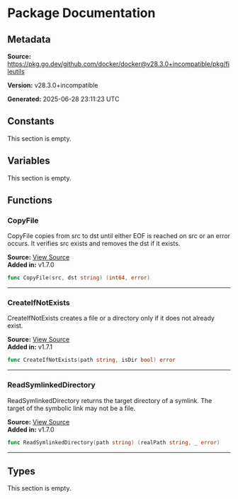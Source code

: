 # Package Documentation

## Metadata

**Source:** https://pkg.go.dev/github.com/docker/docker@v28.3.0+incompatible/pkg/fileutils

**Version:** v28.3.0+incompatible

**Generated:** 2025-06-28 23:11:23 UTC

## Constants

This section is empty.

## Variables

This section is empty.

## Functions

### CopyFile

CopyFile copies from src to dst until either EOF is reached
on src or an error occurs. It verifies src exists and removes
the dst if it exists.

**Source:** [View Source](https://github.com/docker/docker/blob/v28.3.0/pkg/fileutils/fileutils.go#L13)  
**Added in:** v1.7.0

```go
func CopyFile(src, dst string) (int64, error)
```

---

### CreateIfNotExists

CreateIfNotExists creates a file or a directory only if it does not already exist.

**Source:** [View Source](https://github.com/docker/docker/blob/v28.3.0/pkg/fileutils/fileutils.go#L58)  
**Added in:** v1.7.1

```go
func CreateIfNotExists(path string, isDir bool) error
```

---

### ReadSymlinkedDirectory

ReadSymlinkedDirectory returns the target directory of a symlink.
The target of the symbolic link may not be a file.

**Source:** [View Source](https://github.com/docker/docker/blob/v28.3.0/pkg/fileutils/fileutils.go#L37)  
**Added in:** v1.7.0

```go
func ReadSymlinkedDirectory(path string) (realPath string, _ error)
```

---

## Types

This section is empty.

